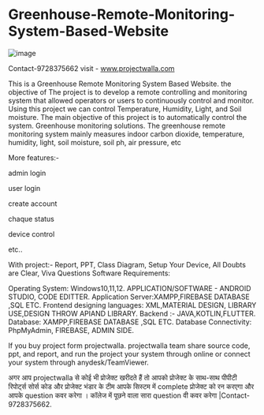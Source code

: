# Greenhouse-Remote-Monitoring-System-Based-Website
![image](https://user-images.githubusercontent.com/121348131/209618865-a253cab3-5494-4c50-9bce-bdf115fe48be.png)


Contact-9728375662 visit - www.projectwalla.com

This is a Greenhouse Remote Monitoring System Based Website. the objective of The project is to develop a remote controlling and monitoring system that allowed operators or users to continuously control and monitor. Using this project we can control Temperature, Humidity, Light, and Soil moisture. The main objective of this project is to automatically control the system. Greenhouse monitoring solutions. The greenhouse remote monitoring system mainly measures indoor carbon dioxide, temperature, humidity, light, soil moisture, soil ph, air pressure, etc

More features:-

admin login

user login

create account

chaque status 

device control

etc..

With project:- Report, PPT, Class Diagram, Setup Your Device, All Doubts are Clear, Viva Questions
Software Requirements:

Operating System: Windows10,11,12.
APPLICATION/SOFTWARE - ANDROID STUDIO, CODE EDITTER.
Application Server:XAMPP,FIREBASE DATABASE ,SQL ETC.
Frontend designing languages: XML,MATERIAL DESIGN, LIBRARY USE,DESIGN THROW APIAND LIBRARY.
Backend :- JAVA,KOTLIN,FLUTTER.
Database:  XAMPP,FIREBASE DATABASE ,SQL ETC.
Database Connectivity:   PhpMyAdmin, FIREBASE, ADMIN SIDE.

If you buy project form projectwalla. projectwalla team share source code, ppt, and report, and run the project your system through online or connect your system through anydesk/TeamViewer.

अगर आप  projectwalla से कोई भी प्रोजेक्ट खरीदते हैं तो आपको प्रोजेक्ट के साथ-साथ पीपीटी रिपोर्ट्स सोर्स कोड और प्रोजेक्ट भंडार के टीम आपके सिस्टम में complete प्रोजेक्ट को रन करएगा और आपके question  कवर करेगा । कॉलेज में पूछने वाला सारा question वी कवर करेगा |Contact-9728375662.
